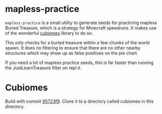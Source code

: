 # mapless-practice
`mapless-practice` is a small utility to generate seeds for practicing
mapless Buried Treasure, which is a strategy for Minecraft speedruns.
It makes use of the wonderful [cubiomes](http://github.com/cubitect/cubiomes)
library to do so.

This only checks for a buried treasure within a few chunks of the world
spawn. It does no filtering to ensure that there are no other nearby
structures which may show up as false positives on the pie chart.

If you need a lot of mapless practice seeds, this is far faster than
running the JustLearnTreasure filter on repl.it.

# Cubiomes

Build with commit [95723f9](https://github.com/Cubitect/cubiomes/tree/95723f90bbac8ebc258ab83c5ee77eb9776e4b9f).
Clone it to a directory called cubiomes in this directory.
